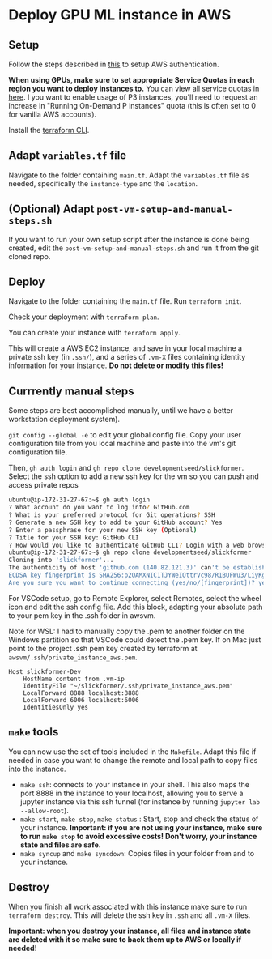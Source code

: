 # Deploy GPU ML instance in AWS

## Setup

Follow the steps described in [this](https://registry.terraform.io/providers/hashicorp/aws/latest/docs#authentication-and-configuration) to setup AWS authentication.

**When using GPUs, make sure to set appropriate Service Quotas in each region you want to deploy instances to.** You can view all service quotas in [here](https://console.aws.amazon.com/servicequotas/home/services/ec2/quotas). I you want to enable usage of P3 instances, you'll need to request an increase in "Running On-Demand P instances" quota (this is often set to 0 for vanilla AWS accounts).

Install the [terraform CLI](https://learn.hashicorp.com/tutorials/terraform/install-cli).

## Adapt `variables.tf` file

Navigate to the folder containing `main.tf`. Adapt the `variables.tf` file as needed, specifically the `instance-type` and the `location`.

## (Optional) Adapt `post-vm-setup-and-manual-steps.sh`

If you want to run your own setup script after the instance is done being created, edit the `post-vm-setup-and-manual-steps.sh` and run it from the git cloned repo.

## Deploy

Navigate to the folder containing the `main.tf` file. Run `terraform init`.

Check your deployment with `terraform plan`.

You can create your instance with `terraform apply`.

This will create a AWS EC2 instance, and save in your local machine a private ssh key (in `.ssh/`), and a series of `.vm-X` files containing identity information for your instance. **Do not delete or modify this files!**

## Currrently manual steps

Some steps are best accomplished manually, until we have a better workstation deployment system).

`git config --global -e` to edit your global config file. Copy your user configuration file from you local machine and paste into the vm's git configuration file.

Then, `gh auth login` and `gh repo clone developmentseed/slickformer`. Select the ssh option to add a new ssh key for the vm so you can push and access private repos

```bash
ubuntu@ip-172-31-27-67:~$ gh auth login
? What account do you want to log into? GitHub.com
? What is your preferred protocol for Git operations? SSH
? Generate a new SSH key to add to your GitHub account? Yes
? Enter a passphrase for your new SSH key (Optional)
? Title for your SSH key: GitHub CLI
? How would you like to authenticate GitHub CLI? Login with a web browser
ubuntu@ip-172-31-27-67:~$ gh repo clone developmentseed/slickformer
Cloning into 'slickformer'...
The authenticity of host 'github.com (140.82.121.3)' can't be established.
ECDSA key fingerprint is SHA256:p2QAMXNIC1TJYWeIOttrVc98/R1BUFWu3/LiyKgUfQM.
Are you sure you want to continue connecting (yes/no/[fingerprint])? yes
```

For VSCode setup, go to Remote Explorer, select Remotes, select the wheel icon and edit the ssh config file. Add this block, adapting your absolute path to your pem key in the .ssh folder in awsvm.

 Note for WSL: I had to manually copy the .pem to another folder on the Windows partition so that VSCode could detect the .pem key. If on Mac just point to the project .ssh pem key created by terraform at `awsvm/.ssh/private_instance_aws.pem`.

```
Host slickformer-Dev
    HostName content from .vm-ip
    IdentityFile "~/slickformer/.ssh/private_instance_aws.pem"
    LocalForward 8888 localhost:8888
    LocalForward 6006 localhost:6006
    IdentitiesOnly yes
```


## `make` tools

You can now use the set of tools included in the `Makefile`. Adapt this file if needed in case you want to change the remote and local path to copy files into the instance.

- `make ssh`: connects to your instance in your shell. This also maps the port 8888 in the instance to your localhost, allowing you to serve a jupyter instance via this ssh tunnel (for instance by running `jupyter lab --allow-root`).
- `make start`, `make stop`, `make status` : Start, stop and check the status of your instance. **Important: if you are not using your instance, make sure to run `make stop` to avoid excessive costs! Don't worry, your instance state and files are safe.**
- `make syncup` and `make syncdown`: Copies files in your folder from and to your instance.

## Destroy

When you finish all work associated with this instance make sure to run `terraform destroy`. This will delete the ssh key in `.ssh` and all `.vm-X` files.

**Important: when you destroy your instance, all files and instance state are deleted with it so make sure to back them up to AWS or locally if needed!**
